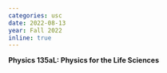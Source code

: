 ```yaml
---
categories: usc
date: 2022-08-13
year: Fall 2022
inline: true
---
```


**Physics 135aL: Physics for the Life Sciences**
